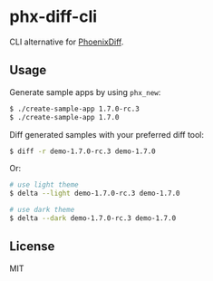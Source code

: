 # phx-diff-cli

CLI alternative for [PhoenixDiff](https://www.phoenixdiff.org/).

## Usage

Generate sample apps by using `phx_new`:

```sh
$ ./create-sample-app 1.7.0-rc.3
$ ./create-sample-app 1.7.0
```

Diff generated samples with your preferred diff tool:

```sh
$ diff -r demo-1.7.0-rc.3 demo-1.7.0
```

Or:

```sh
# use light theme
$ delta --light demo-1.7.0-rc.3 demo-1.7.0

# use dark theme
$ delta --dark demo-1.7.0-rc.3 demo-1.7.0
```

## License

MIT
